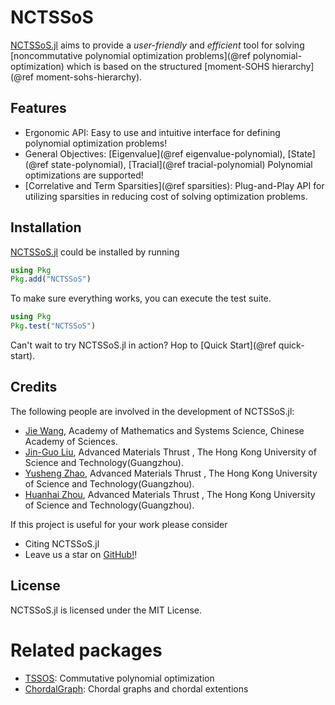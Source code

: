 # NCTSSoS


[NCTSSoS.jl](https://github.com/wangjie212/NCTSSoS) aims to provide a *user-friendly* and *efficient* tool for solving [noncommutative polynomial optimization problems](@ref polynomial-optimization) which is based on the structured [moment-SOHS hierarchy](@ref moment-sohs-hierarchy).

## Features

- Ergonomic API: Easy to use and intuitive interface for defining polynomial optimization problems!
- General Objectives: [Eigenvalue](@ref eigenvalue-polynomial), [State](@ref state-polynomial), [Tracial](@ref tracial-polynomial) Polynomial optimizations are supported!
- [Correlative and Term Sparsities](@ref sparsities): Plug-and-Play API for utilizing sparsities in reducing cost of solving optimization problems.

## Installation

[NCTSSoS.jl](https://github.com/wangjie212/NCTSSoS) could be installed by running

```julia
using Pkg
Pkg.add("NCTSSoS")
```
To make sure everything works, you can execute the test suite.

```julia
using Pkg
Pkg.test("NCTSSoS")
```

Can't wait to try NCTSSoS.jl in action? Hop to [Quick Start](@ref quick-start).

## Credits

The following people are involved in the development of NCTSSoS.jl:

- [Jie Wang](https://wangjie212.github.io/jiewang), Academy of Mathematics and Systems Science, Chinese Academy of Sciences.
- [Jin-Guo Liu](https://giggleliu.github.io/), Advanced Materials Thrust , The Hong Kong University of Science and Technology(Guangzhou).
- [Yusheng Zhao](https://exaclior.github.io/), Advanced Materials Thrust , The Hong Kong University of Science and Technology(Guangzhou).
- [Huanhai Zhou](https://github.com/fliingelephant), Advanced Materials Thrust , The Hong Kong University of Science and Technology(Guangzhou).

If this project is useful for your work please consider

- Citing NCTSSoS.jl
- Leave us a star on [GitHub!](https://github.com/wangjie212/NCTSSoS.jl)!

## License

NCTSSoS.jl is licensed under the MIT License.

# Related packages

- [TSSOS](https://github.com/wangjie212/TSSOS): Commutative polynomial optimization
- [ChordalGraph](https://github.com/wangjie212/ChordalGraph): Chordal graphs and chordal extentions
